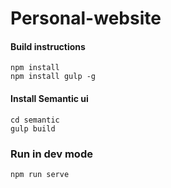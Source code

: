 # Personal-website

#### Build instructions

```
npm install
npm install gulp -g
```


#### Install Semantic ui

```
cd semantic
gulp build
```

### Run in dev mode
```
npm run serve
```
